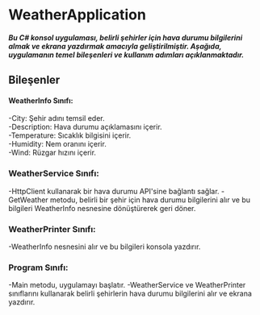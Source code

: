 # WeatherApplication

##### Bu C# konsol uygulaması, belirli şehirler için hava durumu bilgilerini almak ve ekrana yazdırmak amacıyla geliştirilmiştir. Aşağıda, uygulamanın temel bileşenleri ve kullanım adımları açıklanmaktadır.

## Bileşenler  
#### WeatherInfo Sınıfı:
-City: Şehir adını temsil eder.  
-Description: Hava durumu açıklamasını içerir.    
-Temperature: Sıcaklık bilgisini içerir.  
-Humidity: Nem oranını içerir.  
-Wind: Rüzgar hızını içerir.  
### WeatherService Sınıfı:
-HttpClient kullanarak bir hava durumu API'sine bağlantı sağlar.
-GetWeather metodu, belirli bir şehir için hava durumu bilgilerini alır ve bu bilgileri WeatherInfo nesnesine dönüştürerek geri döner.  
### WeatherPrinter Sınıfı:
-WeatherInfo nesnesini alır ve bu bilgileri konsola yazdırır.
### Program Sınıfı:
-Main metodu, uygulamayı başlatır.
-WeatherService ve WeatherPrinter sınıflarını kullanarak belirli şehirlerin hava durumu bilgilerini alır ve ekrana yazdırır.

